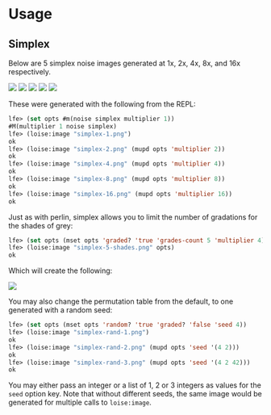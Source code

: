 # Usage

## Simplex

Below are 5 simplex noise images generated at 1x, 2x, 4x, 8x, and 16x respectively.

<img src="priv/images/simplex-1.png" />

<img src="priv/images/simplex-2.png" />

<img src="priv/images/simplex-4.png" />

<img src="priv/images/simplex-8.png" />

<img src="priv/images/simplex-16.png" />

These were generated with the following from the REPL:

```cl
lfe> (set opts #m(noise simplex multiplier 1))
#M(multiplier 1 noise simplex)
lfe> (loise:image "simplex-1.png")
ok
lfe> (loise:image "simplex-2.png" (mupd opts 'multiplier 2))
ok
lfe> (loise:image "simplex-4.png" (mupd opts 'multiplier 4))
ok
lfe> (loise:image "simplex-8.png" (mupd opts 'multiplier 8))
ok
lfe> (loise:image "simplex-16.png" (mupd opts 'multiplier 16))
ok
```

Just as with perlin, simplex allows you to limit the number of gradations for
the shades of grey:

```cl
lfe> (set opts (mset opts 'graded? 'true 'grades-count 5 'multiplier 4))
lfe> (loise:image "simplex-5-shades.png" opts)
ok
```

Which will create the following:

<img src="priv/images/simplex-5-shades.png" />

You may also change the permutation table from the default, to one generated
with a random seed:

```cl
lfe> (set opts (mset opts 'random? 'true 'graded? 'false 'seed 4))
lfe> (loise:image "simplex-rand-1.png")
ok
lfe> (loise:image "simplex-rand-2.png" (mupd opts 'seed '(4 2)))
ok
lfe> (loise:image "simplex-rand-3.png" (mupd opts 'seed '(4 2 42)))
ok
```

You may either pass an integer or a list of 1, 2 or 3 integers as values
for the `seed` option key. Note that without different seeds, the same image
would be generated for multiple calls to `loise:image`.
